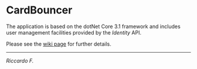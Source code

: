# CardBouncer 

The application is based on the dotNet Core 3.1 framework and includes user management facilities provided by the *Identity* API.

Please see the [wiki page](https://github.com/RiccardoFragale/cardbouncer/wiki) for further details.

***
*Riccardo F.*